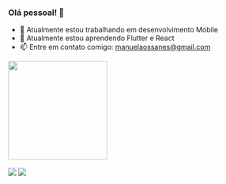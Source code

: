 ### Olá pessoal! 👋



- 🔭 Atualmente estou trabalhando em desenvolvimento Mobile
- 🌱 Atualmente estou aprendendo Flutter e React
- 📫 Entre em contato comigo: manuelaossanes@gmail.com

<div>
  <a href="https://github.com/manuabigsz"/>
  <img height="200em" src="https://github-readme-stats.vercel.app/api?username=manuabigsz&show_icons=true&theme=radical"/>
</div>

<br/>

<div> 
  <a href = "mailto:manuelaossanes@gmail.com"><img src="https://img.shields.io/badge/-Gmail-%23333?style=for-the-badge&logo=gmail&logoColor=white" target="_blank"></a>
  <a href="https://www.linkedin.com/in/manuela-bertella-ossanes-690166204/" target="_blank"><img src="https://img.shields.io/badge/-LinkedIn-%230077B5?style=for-the-badge&logo=linkedin&logoColor=white" target="_blank"></a> 
  
</div>

    
<!--
- 👯 I’m looking to collaborate on ...
- 🤔 I’m looking for help with ...
- 💬 Ask me about ...

- 😄 Pronouns: ...
- ⚡ Fun fact: ...
-->
